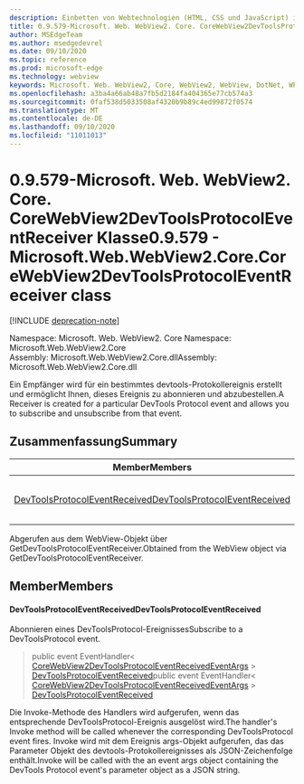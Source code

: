 ```yaml
---
description: Einbetten von Webtechnologien (HTML, CSS und JavaScript) in ihre systemeigenen Anwendungen mit dem Microsoft Edge WebView2-Steuerelement
title: 0.9.579-Microsoft. Web. WebView2. Core. CoreWebView2DevToolsProtocolEventReceiver
author: MSEdgeTeam
ms.author: msedgedevrel
ms.date: 09/10/2020
ms.topic: reference
ms.prod: microsoft-edge
ms.technology: webview
keywords: Microsoft. Web. WebView2, Core, WebView2, WebView, DotNet, WPF, WinForms, APP, Edge, CoreWebView2, CoreWebView2Controller, Browser Control, Edge HTML, Microsoft. Web. WebView2. Core. CoreWebView2DevToolsProtocolEventReceiver
ms.openlocfilehash: a3ba4a66ab48a7fb5d2184fa404365e77cb574a3
ms.sourcegitcommit: 0faf538d5033508af4320b9b89c4ed99872f0574
ms.translationtype: MT
ms.contentlocale: de-DE
ms.lasthandoff: 09/10/2020
ms.locfileid: "11011013"
---
```

# <span data-ttu-id="9197d-104">0.9.579-Microsoft. Web. WebView2. Core. CoreWebView2DevToolsProtocolEventReceiver Klasse</span><span class="sxs-lookup"><span data-stu-id="9197d-104">0.9.579 - Microsoft.Web.WebView2.Core.CoreWebView2DevToolsProtocolEventReceiver class</span></span> 

[!INCLUDE [deprecation-note](../../includes/deprecation-note.md)]

<span data-ttu-id="9197d-105">Namespace: Microsoft. Web. WebView2. Core </span><span class="sxs-lookup"><span data-stu-id="9197d-105">Namespace: Microsoft.Web.WebView2.Core</span></span>\
<span data-ttu-id="9197d-106">Assembly: Microsoft.Web.WebView2.Core.dll</span><span class="sxs-lookup"><span data-stu-id="9197d-106">Assembly: Microsoft.Web.WebView2.Core.dll</span></span>

<span data-ttu-id="9197d-107">Ein Empfänger wird für ein bestimmtes devtools-Protokollereignis erstellt und ermöglicht Ihnen, dieses Ereignis zu abonnieren und abzubestellen.</span><span class="sxs-lookup"><span data-stu-id="9197d-107">A Receiver is created for a particular DevTools Protocol event and allows you to subscribe and unsubscribe from that event.</span></span>

## <span data-ttu-id="9197d-108">Zusammenfassung</span><span class="sxs-lookup"><span data-stu-id="9197d-108">Summary</span></span>

 <span data-ttu-id="9197d-109">Member</span><span class="sxs-lookup"><span data-stu-id="9197d-109">Members</span></span>                        | <span data-ttu-id="9197d-110">Beschreibungen</span><span class="sxs-lookup"><span data-stu-id="9197d-110">Descriptions</span></span>
--------------------------------|---------------------------------------------
[<span data-ttu-id="9197d-111">DevToolsProtocolEventReceived</span><span class="sxs-lookup"><span data-stu-id="9197d-111">DevToolsProtocolEventReceived</span></span>](#devtoolsprotocoleventreceived) | <span data-ttu-id="9197d-112">Abonnieren eines DevToolsProtocol-Ereignisses</span><span class="sxs-lookup"><span data-stu-id="9197d-112">Subscribe to a DevToolsProtocol event.</span></span>

<span data-ttu-id="9197d-113">Abgerufen aus dem WebView-Objekt über GetDevToolsProtocolEventReceiver.</span><span class="sxs-lookup"><span data-stu-id="9197d-113">Obtained from the WebView object via GetDevToolsProtocolEventReceiver.</span></span>

## <span data-ttu-id="9197d-114">Member</span><span class="sxs-lookup"><span data-stu-id="9197d-114">Members</span></span>

#### <span data-ttu-id="9197d-115">DevToolsProtocolEventReceived</span><span class="sxs-lookup"><span data-stu-id="9197d-115">DevToolsProtocolEventReceived</span></span> 

<span data-ttu-id="9197d-116">Abonnieren eines DevToolsProtocol-Ereignisses</span><span class="sxs-lookup"><span data-stu-id="9197d-116">Subscribe to a DevToolsProtocol event.</span></span>

> <span data-ttu-id="9197d-117">public event EventHandler< [CoreWebView2DevToolsProtocolEventReceivedEventArgs](microsoft-web-webview2-core-corewebview2devtoolsprotocoleventreceivedeventargs.md)  >  [DevToolsProtocolEventReceived](#devtoolsprotocoleventreceived)</span><span class="sxs-lookup"><span data-stu-id="9197d-117">public event EventHandler< [CoreWebView2DevToolsProtocolEventReceivedEventArgs](microsoft-web-webview2-core-corewebview2devtoolsprotocoleventreceivedeventargs.md) > [DevToolsProtocolEventReceived](#devtoolsprotocoleventreceived)</span></span>

<span data-ttu-id="9197d-118">Die Invoke-Methode des Handlers wird aufgerufen, wenn das entsprechende DevToolsProtocol-Ereignis ausgelöst wird.</span><span class="sxs-lookup"><span data-stu-id="9197d-118">The handler's Invoke method will be called whenever the corresponding DevToolsProtocol event fires.</span></span> <span data-ttu-id="9197d-119">Invoke wird mit dem Ereignis args-Objekt aufgerufen, das das Parameter Objekt des devtools-Protokollereignisses als JSON-Zeichenfolge enthält.</span><span class="sxs-lookup"><span data-stu-id="9197d-119">Invoke will be called with the an event args object containing the DevTools Protocol event's parameter object as a JSON string.</span></span>

